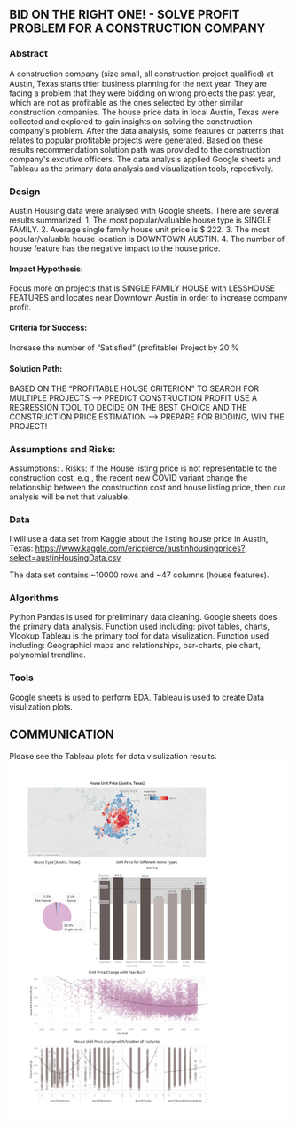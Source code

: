 ## BID ON THE RIGHT ONE! - SOLVE PROFIT PROBLEM FOR A CONSTRUCTION COMPANY

### Abstract

A construction company (size small, all construction project qualiﬁed) at Austin, Texas starts thier business planning for the next year. They are facing a problem that they were bidding on wrong projects the past year, which are not as profitable as the ones selected by other similar construction companies. The house price data in local Austin, Texas were collected and explored to gain insights on solving the construction company's problem. After the data analysis, some features or patterns that relates to popular profitable projects were generated. Based on these results recommendation solution path was provided to the construction company's excutive officers. The data analysis applied Google sheets and Tableau as the primary data analysis and visualization tools, repectively. 

### Design

Austin Housing data were analysed with Google sheets. There are several results summarized: 1. The most popular/valuable house type is SINGLE FAMILY. 2. Average single family house unit price is $ 222. 3. The most popular/valuable house location is DOWNTOWN AUSTIN. 4. The number of house feature has the negative impact to the house price.
#### Impact Hypothesis:

Focus more on projects that is SINGLE FAMILY HOUSE with LESSHOUSE FEATURES and locates near Downtown Austin in order to increase company profit.

#### Criteria for Success:

Increase the number of “Satisﬁed” (proﬁtable) Project by 20 %


#### Solution Path:

BASED ON THE “PROFITABLE HOUSE CRITERION” TO SEARCH FOR MULTIPLE PROJECTS --> PREDICT CONSTRUCTION PROFIT USE A REGRESSION TOOL TO DECIDE ON THE BEST CHOICE AND THE CONSTRUCTION PRICE ESTIMATION --> PREPARE FOR BIDDING, WIN THE PROJECT!


### Assumptions and Risks:

Assumptions: .
Risks: If the House listing price is not representable to the construction cost, e.g., the recent new COVID variant change the relationship between the construction cost and house listing price, then our analysis will be not that valuable.


### Data

I will use a data set from Kaggle about the listing house price in Austin, Texas:
https://www.kaggle.com/ericpierce/austinhousingprices?select=austinHousingData.csv

The data set contains ~10000 rows and ~47 columns (house features).


### Algorithms
Python Pandas is used for preliminary data cleaning.
Google sheets does the primary data analysis. Function used including:
pivot tables, charts, Vlookup
Tableau is the primary tool for data visulization. Function used including:
Geographicl mapa and relationships, bar-charts, pie chart, polynomial trendline.
### Tools

Google sheets is used to perform EDA.
Tableau is used to create Data visulization plots.

## COMMUNICATION
Please see the Tableau plots for data visulization results.
![](Tableau_plots.jpg)
